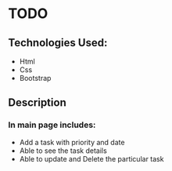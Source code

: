 # TODO  
## Technologies Used:
- Html
- Css
- Bootstrap

## Description
### In main page includes:
- Add a task with priority and date 
- Able to see the task details
- Able to update and Delete the particular task
